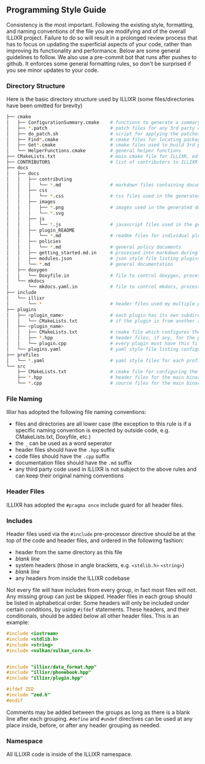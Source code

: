## Programming Style Guide

Consistency is the most important. Following the existing style, formatting, and naming conventions of the file you are modifying and of the overall ILLIXR project. Failure to do so will result in a prolonged review process that has to focus on updating the superficial aspects of your code, rather than improving its functionality and performance. Below are some general guidelines to follow. We also use a pre-commit bot that runs after pushes to github. It enforces some general formatting rules, so don't be surprised if you see minor updates to your code.

### Directory Structure

Here is the basic directory structure used by ILLIXR (some files/directories have been omitted for brevity)

```bash
├── cmake
│   ├── ConfigurationSummary.cmake    # functions to generate a summary after a cmake configuration run
│   ├── *.patch                       # patch files for any 3rd party code
│   ├── do_patch.sh                   # script for applying the patches
│   ├── Find*.cmake                   # cmake files for locating packages that do not have one installed by a repo
│   ├── Get*.cmake                    # cmake files used to build 3rd party packages
│   └── HelperFunctions.cmake         # general helper functions
├── CMakeLists.txt                    # main cmake file for ILLIXR, edit with caution
├── CONTRIBUTORS                      # list of contributors to ILLIXR
├── docs
│   ├── docs
│   │   ├── contributing
│   │   │   └── *.md                  # markdown files containing documentation on how to contribute to ILLIXR
│   │   ├── css
│   │   │   └── *.css                 # css files used in the generated HTML documentation
│   │   ├── images
│   │   │   ├── *.png                 # images used in the generated documentation
│   │   │   └── *.svg
│   │   ├── js
│   │   │   └── *.js                  # javascript files used in the generated HTML documentation
│   │   ├── plugin_README
│   │   │   └── *.md                  # readme files for individual plugins
│   │   ├── policies
│   │   │   └── *.md                  # general policy documents
│   │   ├── getting_started.md.in     # processed into markdown during cmake documentation build
│   │   ├── modules.json              # json style file listing plugins and any 3rd party dependencies
│   │   └── *.md                      # general documentation
│   ├── doxygen
│   │   └── Doxyfile.in               # file to control doxygen, processed during cmake configuration
│   └── mkdocs
│       └── mkdocs.yaml.in            # file to control mkdocs, processed during cmake configuration
├── include
│   └── illixr
│       └── *                         # header files used my multiple plugins or the main binary
├── plugins
│   ├── <plugin_name>                 # each plugin has its own subdirectory
│   │   └── CMakeLists.txt            # if the plugin is from another repository, then only this file is needed
│   ├── <plugin_name>
│   │   ├── CMakeLists.txt            # cmake file which configures the build for this plugin
│   │   ├── *.hpp                     # header files, if any, for the plugin
│   │   └── plugin.cpp                # every plugin must have this file which contains the code for the plugin
│   └── plugins.yaml                  # yaml style file listing configurations and plugins
├── profiles
│   └── *.yaml                        # yaml style files for each profile, these are auto-generated
└── src
    ├── CMakeLists.txt                # cmake file for configuring the build of the main binary
    ├── *.hpp                         # header files for the main binary
    └── *.cpp                         # source files for the main binary

```

### File Naming

Illixr has adopted the following file naming conventions:

  - files and directories are all lower case (the exception to this rule is if a specific naming convention is expected by outside code, e.g. CMakeLists.txt, Doxyfile, etc.)
  - the `_` can be used as a word seperator
  - header files should have the `.hpp` suffix
  - code files should have the `.cpp` suffix
  - documentation files should have the `.md` suffix
  - any third party code used in ILLIXR is not subject to the above rules and can keep their original naming conventions

### Header Files

ILLIXR has adopted the `#pragma once` include guard for all header files.

### Includes

Header files used via the `#include` pre-processor directive should be at the top of the code and header files, and ordered in the followimg fashion:

  - header from the same directory as this file
  - _blank line_
  - system headers (those in angle brackets, e.g. `<stdlib.h>` `<string>`)
  - _blank line_
  - any headers from inside the ILLIXR codebase

Not every file will have includes from every group, in fact most files will not. Any missing group can just be skipped.
Header files in each group should be listed in alphabetical order. Some headers will only be included under certain conditions, by using `#ifdef` statements. These headers, and their conditionals, should be added below all other header files. This is an example:

```C++
#include <iostream>
#include <stdlib.h>
#include <string>
#include <vulkan/vulkan_core.h>


#include "illixr/data_format.hpp"
#include "illixr/phonebook.hpp"
#include "illixr/plugin.hpp"

#ifdef ZED
#include "zed.h"
#endif
```

Comments may be added between the groups as long as there is a blank line after each grouping. `#define` and `#undef` directives can be used at any place inside, before, or after any header grouping as needed.

### Namespace

All ILLIXR code is inside of the ILLIXR namespace.